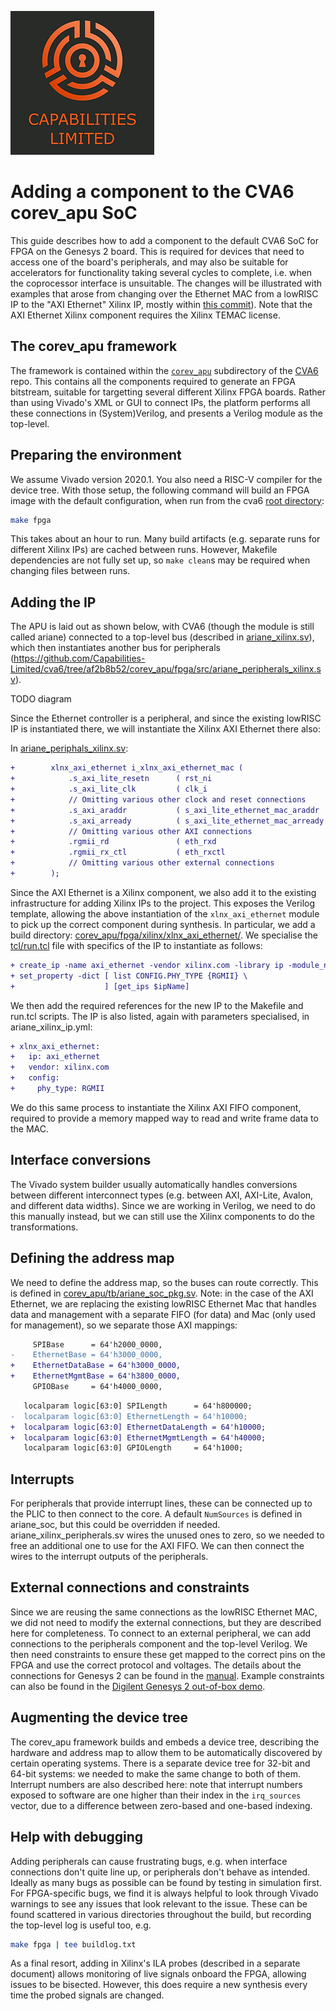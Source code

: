 ![Cap Ltd Logo](./img/CapLtdLogo.png)

# Adding a component to the CVA6 corev_apu SoC

This guide describes how to add a component to the default CVA6 SoC for FPGA on the Genesys 2 board.
This is required for devices that need to access one of the board's peripherals, and may also be suitable for accelerators for functionality taking several cycles to complete, i.e. when the coprocessor interface is unsuitable.
The changes will be illustrated with examples that arose from changing over the Ethernet MAC from a lowRISC IP to the "AXI Ethernet" Xilinx IP, mostly within [this commit](https://github.com/Capabilities-Limited/cva6/commit/af2b8b52)).
Note that the AXI Ethernet Xilinx component requires the Xilinx TEMAC license.

## The corev_apu framework

The framework is contained within the [`corev_apu`](https://github.com/Capabilities-Limited/cva6/tree/af2b8b52/corev_apu) subdirectory of the [CVA6](https://github.com/Capabilities-Limited/cva6/tree/af2b8b52/) repo.
This contains all the components required to generate an FPGA bitstream, suitable for targetting several different Xilinx FPGA boards.
Rather than using Vivado's XML or GUI to connect IPs, the platform performs all these connections in (System)Verilog, and presents a Verilog module as the top-level.

## Preparing the environment

We assume Vivado version 2020.1. You also need a RISC-V compiler for the device tree.
With those setup, the following command will build an FPGA image with the default configuration, when run from the cva6 [root directory](https://github.com/Capabilities-Limited/cva6/tree/af2b8b52/):

```sh
make fpga
```

This takes about an hour to run.
Many build artifacts (e.g. separate runs for different Xilinx IPs) are cached between runs.
However, Makefile dependencies are not fully set up, so `make clean`s may be required when changing files between runs.

## Adding the IP

The APU is laid out as shown below, with CVA6 (though the module is still called ariane) connected to a top-level bus (described in [ariane_xilinx.sv](https://github.com/Capabilities-Limited/cva6/tree/af2b8b52/corev_apu/fpga/src/ariane_xilinx.sv)), which then instantiates another bus for peripherals (https://github.com/Capabilities-Limited/cva6/tree/af2b8b52/corev_apu/fpga/src/ariane_peripherals_xilinx.sv).

TODO diagram

Since the Ethernet controller is a peripheral, and since the existing lowRISC IP is instantiated there, we will instantiate the Xilinx AXI Ethernet there also:

In [ariane_periphals_xilinx.sv](https://github.com/Capabilities-Limited/cva6/commit/af2b8b52651278bfa813b66ce93aa0c106e87787#diff-afab9e4d855ccbd3fb324cf2ee13b65059fae8ebd3775f128c8a9ac9cff4673cR1009):
```diff
+        xlnx_axi_ethernet i_xlnx_axi_ethernet_mac (
+            .s_axi_lite_resetn      ( rst_ni                           ),
+            .s_axi_lite_clk         ( clk_i                            ),
+            // Omitting various other clock and reset connections
+            .s_axi_araddr           ( s_axi_lite_ethernet_mac_araddr   ),
+            .s_axi_arready          ( s_axi_lite_ethernet_mac_arready  ),
+            // Omitting various other AXI connections
+            .rgmii_rd               ( eth_rxd                          ),
+            .rgmii_rx_ctl           ( eth_rxctl                        ),
+            // Omitting various other external connections
+        );
```

Since the AXI Ethernet is a Xilinx component, we also add it to the existing infrastructure for adding Xilinx IPs to the project.
This exposes the Verilog template, allowing the above instantiation of the `xlnx_axi_ethernet` module to pick up the correct component during synthesis.
In particular, we add a build directory: [corev_apu/fpga/xilinx/xlnx_axi_ethernet/](https://github.com/Capabilities-Limited/tree/af2b8b52/corev_apu/fpga/xilinx/xlnx_axi_ethernet/).
We specialise the [tcl/run.tcl](https://github.com/Capabilities-Limited/cva6/commit/242ae5c52193df0c0c5e3b1bb994d7f5794638ad#diff-6118aa8d1a0140034dd0050f729a379538c069045b69d8c1f0aefbb4ad140783R1) file with specifics of the IP to instantiate as follows:

```diff
+ create_ip -name axi_ethernet -vendor xilinx.com -library ip -module_name $ipName
+ set_property -dict [ list CONFIG.PHY_TYPE {RGMII} \
+                    ] [get_ips $ipName]
```

We then add the required references for the new IP to the Makefile and run.tcl scripts.
The IP is also listed, again with parameters specialised, in ariane_xilinx_ip.yml:

```diff
+ xlnx_axi_ethernet:
+   ip: axi_ethernet
+   vendor: xilinx.com
+   config:
+     phy_type: RGMII
```

We do this same process to instantiate the Xilinx AXI FIFO component, required to provide a memory mapped way to read and write frame data to the MAC.

## Interface conversions

The Vivado system builder usually automatically handles conversions between different interconnect types (e.g. between AXI, AXI-Lite, Avalon, and different data widths).
Since we are working in Verilog, we need to do this manually instead, but we can still use the Xilinx components to do the transformations.

## Defining the address map

We need to define the address map, so the buses can route correctly.
This is defined in [corev_apu/tb/ariane_soc_pkg.sv](https://github.com/Capabilities-Limited/tree/af2b8b52/corev_apu/tb/ariane_soc_pkg.sv).
Note: in the case of the AXI Ethernet, we are replacing the existing lowRISC Ethernet Mac that handles data and management with a separate FIFO (for data) and Mac (only used for management), so we separate those AXI mappings:

```diff
     SPIBase      = 64'h2000_0000,
-    EthernetBase = 64'h3000_0000,
+    EthernetDataBase = 64'h3000_0000,
+    EthernetMgmtBase = 64'h3800_0000,
     GPIOBase     = 64'h4000_0000,
```

```diff
   localparam logic[63:0] SPILength      = 64'h800000;
-  localparam logic[63:0] EthernetLength = 64'h10000;
+  localparam logic[63:0] EthernetDataLength = 64'h10000;
+  localparam logic[63:0] EthernetMgmtLength = 64'h40000;
   localparam logic[63:0] GPIOLength     = 64'h1000;
```

## Interrupts

For peripherals that provide interrupt lines, these can be connected up to the PLIC to then connect to the core.
A default `NumSources` is defined in ariane_soc, but this could be overridden if needed.
ariane_xilinx_peripherals.sv wires the unused ones to zero, so we needed to free an additional one to use for the AXI FIFO.
We can then connect the wires to the interrupt outputs of the peripherals.

## External connections and constraints

Since we are reusing the same connections as the lowRISC Ethernet MAC, we did not need to modify the external connections, but they are described here for completeness.
To connect to an external peripheral, we can add connections to the peripherals component and the top-level Verilog.
We then need constraints to ensure these get mapped to the correct pins on the FPGA and use the correct protocol and voltages.
The details about the connections for Genesys 2 can be found in the [manual](https://digilent.com/reference/programmable-logic/genesys-2/reference-manual).
Example constraints can also be found in the [Digilent Genesys 2 out-of-box demo](https://github.com/Digilent/Genesys-2-OOB/blob/master/src/constraints/Genesys2_H.xdc).

## Augmenting the device tree

The corev_apu framework builds and embeds a device tree, describing the hardware and address map to allow them to be automatically discovered by certain operating systems.
There is a separate device tree for 32-bit and 64-bit systems: we needed to make the same change to both of them.
Interrupt numbers are also described here: note that interrupt numbers exposed to software are one higher than their index in the `irq_sources` vector, due to a difference between zero-based and one-based indexing.


## Help with debugging

Adding peripherals can cause frustrating bugs, e.g. when interface connections don't quite line up, or peripherals don't behave as intended.
Ideally as many bugs as possible can be found by testing in simulation first.
For FPGA-specific bugs, we find it is always helpful to look through Vivado warnings to see any issues that look relevant to the issue.
These can be found scattered in various directories throughout the build, but recording the top-level log is useful too, e.g.

```sh
make fpga | tee buildlog.txt
```

As a final resort, adding in Xilinx's ILA probes (described in a separate document) allows monitoring of live signals onboard the FPGA, allowing issues to be bisected.
However, this does require a new synthesis every time the probed signals are changed.
